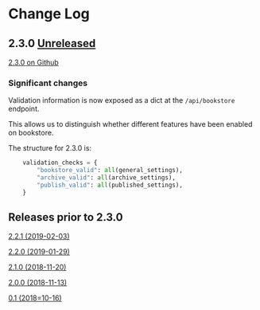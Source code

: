 # Change Log

## 2.3.0 [Unreleased](https://github.com/nteract/bookstore/compare/2.2.1...HEAD)

[2.3.0 on Github](https://github.com/nteract/bookstore/releases/tag/2.3.0)

### Significant changes

Validation information is now exposed as a dict at the `/api/bookstore` endpoint.

This allows us to distinguish whether different features have been enabled on bookstore.

The structure for 2.3.0 is:

```python
    validation_checks = {
        "bookstore_valid": all(general_settings),
        "archive_valid": all(archive_settings),
        "publish_valid": all(published_settings),
    }
```

## Releases prior to 2.3.0

[2.2.1 (2019-02-03)](https://github.com/nteract/bookstore/releases/tag/2.2.1)

[2.2.0 (2019-01-29)](https://github.com/nteract/bookstore/releases/tag/2.2.0)

[2.1.0 (2018-11-20)](https://github.com/nteract/bookstore/releases/tag/2.1.0)

[2.0.0 (2018-11-13)](https://github.com/nteract/bookstore/releases/tag/2.0.0)

[0.1 (2018=10-16)](https://github.com/nteract/bookstore/releases/tag/0.1)
